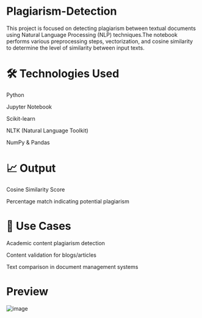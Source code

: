 # Plagiarism-Detection

This project is focused on detecting plagiarism between textual documents using Natural Language Processing (NLP) techniques.The notebook performs various preprocessing steps, vectorization, and cosine similarity to determine the level of similarity between input texts.

# 🛠️ Technologies Used

Python

Jupyter Notebook

Scikit-learn

NLTK (Natural Language Toolkit)

NumPy & Pandas

# 📈 Output

Cosine Similarity Score

Percentage match indicating potential plagiarism

# 📌 Use Cases

Academic content plagiarism detection

Content validation for blogs/articles

Text comparison in document management systems

# Preview

![image](https://github.com/user-attachments/assets/41519c73-2b09-4460-aaa1-6f11bc9ff8d9)

